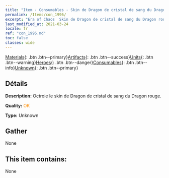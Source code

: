 ```yaml
---
title: "Item - Consumables - Skin de Dragon de cristal de sang du Dragon rouge"
permalink: /Items/con_1996/
excerpt: "Era of Chaos  Skin de Dragon de cristal de sang du Dragon rouge"
last_modified_at: 2021-03-24
locale: fr
ref: "con_1996.md"
toc: false
classes: wide
---
```

 [Materials](/fr/Items/){: .btn .btn--primary}[Artifacts](/fr/Items/Artifacts/){: .btn .btn--success}[Units](/fr/Items/Units/){: .btn .btn--warning}[Heroes](/fr/Items/Heroes/){: .btn .btn--danger}[Consumables](/fr/Items/Consumables/){: .btn .btn--info}[Unknown](/fr/Items/Unknown/){: .btn .btn--primary}

## Détails
 **Description:** Octroie le skin de Dragon de cristal de sang du Dragon rouge.

 **Quality:** <span style="color: #FF8C00">OK</span>

 **Type:** Unknown

## Gather

  None

## This item contains:

  None

